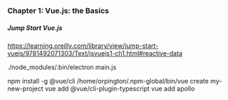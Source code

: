 ### Chapter 1: Vue.js: the Basics

##### Jump Start Vue.js

https://learning.oreilly.com/library/view/jump-start-vuejs/9781492071303/Text/jsvuejs1-ch1.html#reactive-data

./node_modules/.bin/electron main.js

npm install -g @vue/cli
/home/orpington/.npm-global/bin/vue create my-new-project
vue add @vue/cli-plugin-typescript
vue add apollo